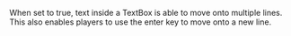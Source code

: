 When set to true, text inside a TextBox is able to move onto multiple
lines. This also enables players to use the enter key to move onto a new
line.